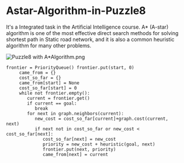# Astar-Algorithm-in-Puzzle8
It's a Integrated task in the Artificial Intelligence course.
A* (A-star) algorithm is one of the most effective direct search methods for solving shortest path in Static road network, and it is also a common heuristic algorithm for many other problems.

![Puzzle8 with A*Algorithm.png](https://github.com/zouhao0418/Astar-Algorithm-in-Puzzle8/blob/master/Puzzle8%20with%20A*Algorithm.png)

```
frontier = PriorityQueue() frontier.put(start, 0)
     came_from = {}
     cost_so_far = {}
     came_from[start] = None
     cost_so_far[start] = 0
     while not frontier.empty():
        current = frontier.get()
        if current == goal:
           break
        for next in graph.neighbors(current):
           new_cost = cost_so_far[current]+graph.cost(current,
next)
           if next not in cost_so_far or new_cost <
cost_so_far[next]:
              cost_so_far[next] = new_cost
              priority = new_cost + heuristic(goal, next)
              frontier.put(next, priority)
              came_from[next] = current
```
